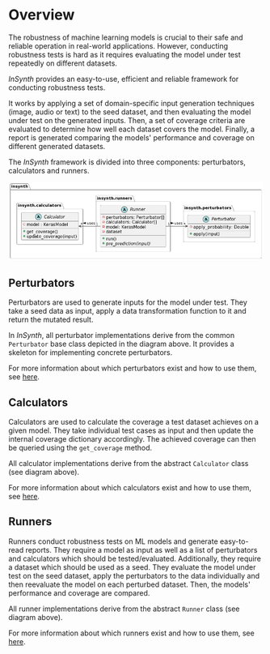 # Overview

The robustness of machine learning models is crucial to their safe and reliable operation in real-world applications. However, conducting robustness tests is hard as it requires evaluating the model under test repeatedly on different datasets.

*InSynth* provides an easy-to-use, efficient and reliable framework for conducting robustness tests.

It works by applying a set of domain-specific input generation techniques (image, audio or text) to the seed dataset, and then evaluating the model under test on the generated inputs. Then, a set of coverage criteria are evaluated to determine how well each dataset covers the model. Finally, a report is generated comparing the models' performance and coverage on different generated datasets.

The *InSynth* framework is divided into three components: perturbators, calculators and runners.

![InSynth High-level Overview](../images/insynth_high_level_overview.png)

## Perturbators
Perturbators are used to generate inputs for the model under test.
They take a seed data as input, apply a data transformation function to it and return the mutated result.

In *InSynth*, all perturbator implementations derive from the common `Perturbator` base class depicted in the diagram above.
It provides a skeleton for implementing concrete perturbators.

For more information about which perturbators exist and how to use them, see [here](perturbators.md).

## Calculators
Calculators are used to calculate the coverage a test dataset achieves on a given model.
They take individual test cases as input and then update the internal coverage dictionary accordingly.
The achieved coverage can then be queried using the `get_coverage` method.

All calculator implementations derive from the abstract `Calculator` class (see diagram above).

For more information about which calculators exist and how to use them, see [here](calculators.md).

## Runners
Runners conduct robustness tests on ML models and generate easy-to-read reports.
They require a model as input as well as a list of perturbators and calculators which should be tested/evaluated.
Additionally, they require a dataset which should be used as a seed.
They evaluate the model under test on the seed dataset, apply the perturbators to the data individually and then reevaluate the model on each perturbed dataset.
Then, the models' performance and coverage are compared. 

All runner implementations derive from the abstract `Runner` class (see diagram above).

For more information about which runners exist and how to use them, see [here](runners.md).
